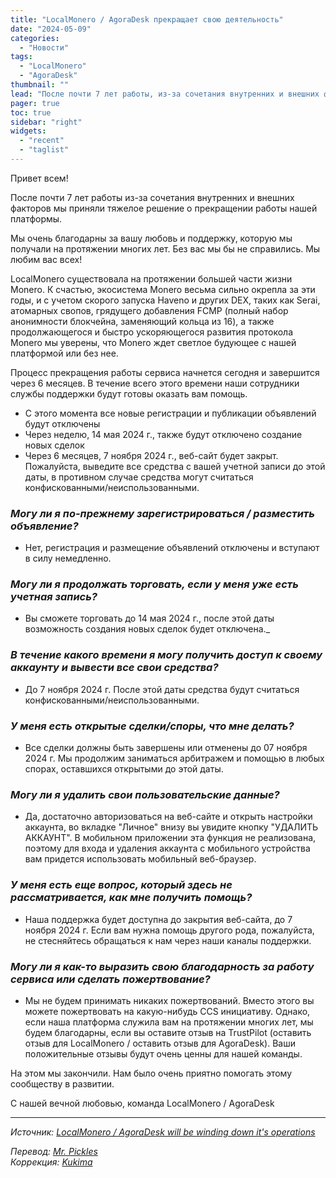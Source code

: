 ```yaml
---
title: "LocalMonero / AgoraDesk прекращает свою деятельность"
date: "2024-05-09"
categories:
  - "Новости"
tags:
  - "LocalMonero"
  - "AgoraDesk"
thumbnail: ""  
lead: "После почти 7 лет работы, из-за сочетания внутренних и внешних факторов, мы приняли тяжелое решение о прекращении работы нашей платформы."
pager: true
toc: true
sidebar: "right"
widgets:
  - "recent"
  - "taglist"
---
```


Привет всем!

После почти 7 лет работы из-за сочетания внутренних и внешних факторов мы приняли тяжелое решение о прекращении работы нашей платформы.

Мы очень благодарны за вашу любовь и поддержку, которую мы получали на протяжении многих лет. Без вас мы бы не справились. Мы любим вас всех!

LocalMonero существовала на протяжении большей части жизни Monero. К счастью, экосистема Monero весьма сильно окрепла за эти годы, и с учетом скорого запуска Haveno и других DEX, таких как Serai, атомарных свопов, грядущего добавления FCMP (полный набор анонимности блокчейна, заменяющий кольца из 16), а также продолжающегося и быстро ускоряющегося развития протокола Monero мы уверены, что Monero ждет светлое будующее с нашей платформой или без нее.

Процесс прекращения работы сервиса начнется сегодня и завершится через 6 месяцев. В течение всего этого времени наши сотрудники службы поддержки будут готовы оказать вам помощь.

* С этого момента все новые регистрации и публикации объявлений будут отключены
* Через неделю, 14 мая 2024 г., также будут отключено создание новых сделок
* Через 6 месяцев, 7 ноября 2024 г., веб-сайт будет закрыт. Пожалуйста, выведите все средства с вашей учетной записи до этой даты, в противном случае средства могут считаться конфискованными/неиспользованными.

### _Могу ли я по-прежнему зарегистрироваться / разместить объявление?_

* Нет, регистрация и размещение объявлений отключены и вступают в силу немедленно.

### _Могу ли я продолжать торговать, если у меня уже есть учетная запись?_

* Вы сможете торговать до 14 мая 2024 г., после этой даты возможность создания новых сделок будет отключена._

### _В течение какого времени я могу получить доступ к своему аккаунту и вывести все свои средства?_

* До 7 ноября 2024 г. После этой даты средства будут считаться конфискованными/неиспользованными.

### _У меня есть открытые сделки/споры, что мне делать?_

* Все сделки должны быть завершены или отменены до 07 ноября 2024 г. Мы продолжим заниматься арбитражем и помощью в любых спорах, оставшихся открытыми до этой даты.

### _Могу ли я удалить свои пользовательские данные?_

* Да, достаточно авторизоваться на веб-сайте и открыть настройки аккаунта, во вкладке "Личное" внизу вы увидите кнопку "УДАЛИТЬ АККАУНТ". В мобильном приложении эта функция не реализована, поэтому для входа и удаления аккаунта с мобильного устройства вам придется использовать мобильный веб-браузер.

### _У меня есть еще вопрос, который здесь не рассматривается, как мне получить помощь?_

* Наша поддержка будет доступна до закрытия веб-сайта, до 7 ноября 2024 г. Если вам нужна помощь другого рода, пожалуйста, не стесняйтесь обращаться к нам через наши каналы поддержки.

### _Могу ли я как-то выразить свою благодарность за работу сервиса или сделать пожертвование?_

* Мы не будем принимать никаких пожертвований. Вместо этого вы можете пожертвовать на какую-нибудь CCS инициативу. Однако, если наша платформа служила вам на протяжении многих лет, мы будем благодарны, если вы оставите отзыв на TrustPilot (оставить отзыв для LocalMonero / оставить отзыв для AgoraDesk). Ваши положительные отзывы будут очень ценны для нашей команды.

На этом мы закончили. Нам было очень приятно помогать этому сообществу в развитии.

С нашей вечной любовью, команда LocalMonero / AgoraDesk

---

_Источник: [LocalMonero / AgoraDesk will be winding down it's operations](https://www.reddit.com/r/Monero/comments/1cmjgqg/localmonero_agoradesk_will_be_winding_down_its/)_

_Перевод: [Mr. Pickles](https://t.me/v1docq47)_  
_Коррекция: [Kukima](https://t.me/Kukima)_
